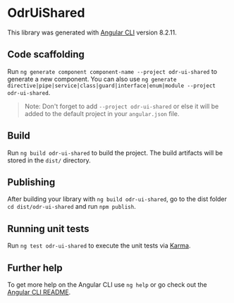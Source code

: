 # OdrUiShared

This library was generated with [Angular CLI](https://github.com/angular/angular-cli) version 8.2.11.

## Code scaffolding

Run `ng generate component component-name --project odr-ui-shared` to generate a new component. You can also use `ng generate directive|pipe|service|class|guard|interface|enum|module --project odr-ui-shared`.
> Note: Don't forget to add `--project odr-ui-shared` or else it will be added to the default project in your `angular.json` file. 

## Build

Run `ng build odr-ui-shared` to build the project. The build artifacts will be stored in the `dist/` directory.

## Publishing

After building your library with `ng build odr-ui-shared`, go to the dist folder `cd dist/odr-ui-shared` and run `npm publish`.

## Running unit tests

Run `ng test odr-ui-shared` to execute the unit tests via [Karma](https://karma-runner.github.io).

## Further help

To get more help on the Angular CLI use `ng help` or go check out the [Angular CLI README](https://github.com/angular/angular-cli/blob/master/README.md).
